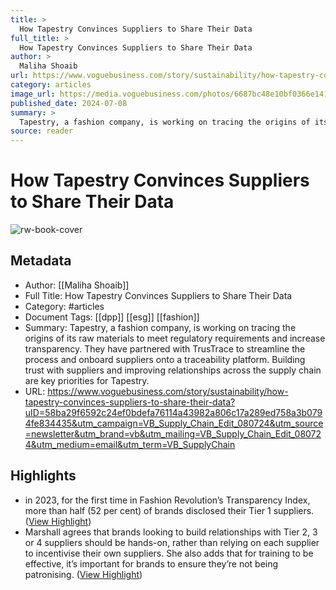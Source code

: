 ```yaml
---
title: >
  How Tapestry Convinces Suppliers to Share Their Data
full_title: >
  How Tapestry Convinces Suppliers to Share Their Data
author: >
  Maliha Shoaib
url: https://www.voguebusiness.com/story/sustainability/how-tapestry-convinces-suppliers-to-share-their-data?uID=58ba29f6592c24ef0bdefa76114a43982a806c17a289ed758a3b0794fe834435&utm_campaign=VB_Supply_Chain_Edit_080724&utm_source=newsletter&utm_brand=vb&utm_mailing=VB_Supply_Chain_Edit_080724&utm_medium=email&utm_term=VB_SupplyChain
category: articles
image_url: https://media.voguebusiness.com/photos/6687bc48e10bf0366e141a30/16:9/w_1280,c_limit/TAPESTRY-VOGUEBUS-4724-SOCIAL-NEWSLETTER.jpg
published_date: 2024-07-08
summary: >
  Tapestry, a fashion company, is working on tracing the origins of its raw materials to meet regulatory requirements and increase transparency. They have partnered with TrusTrace to streamline the process and onboard suppliers onto a traceability platform. Building trust with suppliers and improving relationships across the supply chain are key priorities for Tapestry.
source: reader
---
```

# How Tapestry Convinces Suppliers to Share Their Data

![rw-book-cover](https://media.voguebusiness.com/photos/6687bc48e10bf0366e141a30/16:9/w_1280,c_limit/TAPESTRY-VOGUEBUS-4724-SOCIAL-NEWSLETTER.jpg)

## Metadata
- Author: [[Maliha Shoaib]]
- Full Title: How Tapestry Convinces Suppliers to Share Their Data
- Category: #articles
- Document Tags: [[dpp]] [[esg]] [[fashion]] 
- Summary: Tapestry, a fashion company, is working on tracing the origins of its raw materials to meet regulatory requirements and increase transparency. They have partnered with TrusTrace to streamline the process and onboard suppliers onto a traceability platform. Building trust with suppliers and improving relationships across the supply chain are key priorities for Tapestry.
- URL: https://www.voguebusiness.com/story/sustainability/how-tapestry-convinces-suppliers-to-share-their-data?uID=58ba29f6592c24ef0bdefa76114a43982a806c17a289ed758a3b0794fe834435&utm_campaign=VB_Supply_Chain_Edit_080724&utm_source=newsletter&utm_brand=vb&utm_mailing=VB_Supply_Chain_Edit_080724&utm_medium=email&utm_term=VB_SupplyChain

## Highlights
- in 2023, for the first time in Fashion Revolution’s Transparency Index, more than half (52 per cent) of brands disclosed their Tier 1 suppliers. ([View Highlight](https://read.readwise.io/read/01j2ecajqq13q3bhcnrk40bpyb))
- Marshall agrees that brands looking to build relationships with Tier 2, 3 or 4 suppliers should be hands-on, rather than relying on each supplier to incentivise their own suppliers. She also adds that for training to be effective, it’s important for brands to ensure they’re not being patronising. ([View Highlight](https://read.readwise.io/read/01j2ece5vdsp99j2cx3jmn59n7))


